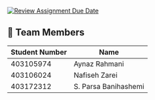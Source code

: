 [![Review Assignment Due Date](https://classroom.github.com/assets/deadline-readme-button-22041afd0340ce965d47ae6ef1cefeee28c7c493a6346c4f15d667ab976d596c.svg)](https://classroom.github.com/a/iDQJgb-p)

## 👥 Team Members

| Student Number | Name                   |
|----------------|------------------------|
| 403105974      | Aynaz Rahmani          |
| 403106024      | Nafiseh Zarei           |
| 403172312      | S. Parsa Banihashemi   |
